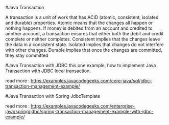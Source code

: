 #Java Transaction 

A transaction is a unit of work that has ACID (atomic, consistent, isolated and durable) properties. Atomic means that the changes all happen or nothing happens. If money is debited from an account and credited to another account, a transaction ensures that either both the debit and credit complete or neither completes. Consistent implies that the changes leave the data in a consistent state. Isolated implies that changes do not interfere with other changes. Durable implies that once the changes are committed, they stay committed

#Java Transaction with JDBC
this one example, how to implement Java Transaction with JDBC local transaction.

read more : 
https://examples.javacodegeeks.com/core-java/sql/jdbc-transaction-management-example/

#Java Transaction with Spring JdbcTemplate 


read more : 
https://examples.javacodegeeks.com/enterprise-java/spring/jdbc/spring-transaction-management-example-with-jdbc-example/
